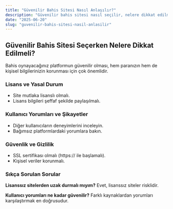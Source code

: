 ```yaml
---
title: "Güvenilir Bahis Sitesi Nasıl Anlaşılır?"
description: "Güvenilir bahis sitesi nasıl seçilir, nelere dikkat edilmeli? Lisans, kullanıcı yorumları ve güvenlik ipuçları."
date: "2025-06-20"
slug: "guvenilir-bahis-sitesi-nasil-anlasilir"
---
```


## Güvenilir Bahis Sitesi Seçerken Nelere Dikkat Edilmeli?
Bahis oynayacağınız platformun güvenilir olması, hem paranızın hem de kişisel bilgilerinizin korunması için çok önemlidir.

### Lisans ve Yasal Durum
- Site mutlaka lisanslı olmalı.
- Lisans bilgileri şeffaf şekilde paylaşılmalı.

### Kullanıcı Yorumları ve Şikayetler
- Diğer kullanıcıların deneyimlerini inceleyin.
- Bağımsız platformlardaki yorumlara bakın.

### Güvenlik ve Gizlilik
- SSL sertifikası olmalı (https:// ile başlamalı).
- Kişisel veriler korunmalı.

### Sıkça Sorulan Sorular
**Lisanssız sitelerden uzak durmalı mıyım?**
Evet, lisanssız siteler risklidir.

**Kullanıcı yorumları ne kadar güvenilir?**
Farklı kaynaklardan yorumları karşılaştırmak en doğrusudur.
